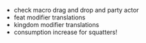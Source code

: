* check macro drag and drop and party actor
* feat modifier translations
* kingdom modifier translations
* consumption increase for squatters!